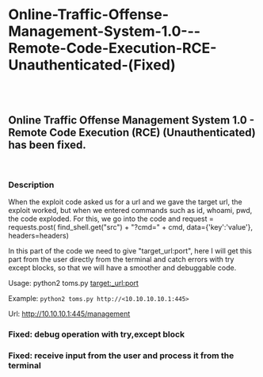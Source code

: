 # Online-Traffic-Offense-Management-System-1.0---Remote-Code-Execution-RCE-Unauthenticated-(Fixed)

<br>
<br>

## Online Traffic Offense Management System 1.0 - Remote Code Execution (RCE) (Unauthenticated) has been fixed.
<br>

### Description

When the exploit code asked us for a url and we gave the target url, the exploit worked, but when we entered commands such as id, whoami, pwd, the code exploded. For this, we go into the code and request = requests.post( find_shell.get("src") + "?cmd=" + cmd, data={'key':'value'}, headers=headers)

In this part of the code we need to give "target_url:port", here I will get this part from the user directly from the terminal and catch errors with try except blocks, so that we will have a smoother and debuggable code.
	
Usage: python2 toms.py <target:_url:port>

Example: `python2 toms.py http://<10.10.10.10.1:445>`

Url: http://10.10.10.1:445/management

### Fixed: debug operation with try,except block
### Fixed: receive input from the user and process it from the terminal
